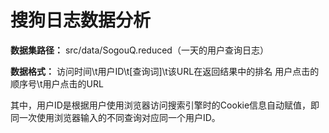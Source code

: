 # 搜狗日志数据分析
**数据集路径：** src/data/SogouQ.reduced（一天的用户查询日志）

**数据格式：** 访问时间\t用户ID\t[查询词]\t该URL在返回结果中的排名 用户点击的顺序号\t用户点击的URL

其中，用户ID是根据用户使用浏览器访问搜索引擎时的Cookie信息自动赋值，即同一次使用浏览器输入的不同查询对应同一个用户ID。
